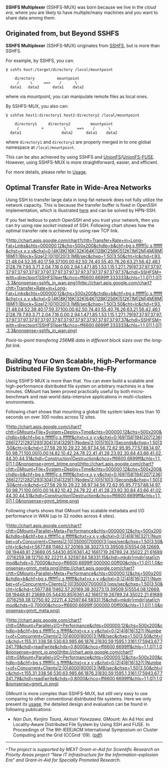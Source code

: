 **SSHFS Multiplexer** (SSHFS-MUX) was born because we live in the _cloud era_, where you are likely to have multiple/many machines and you want to share data among them.

## Originated from, but Beyond SSHFS ##
**SSHFS Multiplexer** (SSHFS-MUX) originates from [SSHFS](http://fuse.sourceforge.net/sshfs.html), but is more than SSHFS.

For example, by SSHFS, you can:

`$ sshfs host:/target/directory /local/mountpoint`

```
    directory          mountpoint
     /     \     ==>    /      \
  data1   data2      data1    data2
```

where via mountpoint, you can manipulate remote files as local ones.

By SSHFS-MUX, you also can:

`$ sshfsm host1:directory1 host2:directory2 /local/mountpoint`

```
    directory1     directory2         mountpoint
     /          +         \     ==>    /      \
  data1                  data2      data1    data2
```

where `directory1` and `directory2` are properly merged in to one
global namespace at `/local/mountpoint`.

This can be also achieved by using SSHFS and [UnionFS](http://www.fsl.cs.sunysb.edu/project-unionfs.html)/[UnionFS-FUSE](http://podgorny.cz/moin/UnionFsFuse). However, using SSHFS-MUX is more straightforward, easier, and efficient.

For more details, please refer to [Usage](Usage.md).

## Optimal Transfer Rate in Wide-Area Networks ##

Using SSH to transfer large data in long-fat network does not fully utilize the network capacity. This is because the transfer buffer is fixed in OpenSSH implementation, which is illustrated [here](http://www.psc.edu/networking/projects/hpn-ssh/) and can be solved by HPN-SSH.

If you feel tedious to patch OpenSSH and you trust your network, then you can try using _raw socket_ instead of SSH. Following chart shows how the optimal transfer rate is achieved by using raw TCP link.

![http://chart.apis.google.com/chart?chtt=Transfer+Rate+in+Long-Fat+Links&chts=000000,12&chs=500x200&chdlp=b&chf=bg,s,ffffff|c,s,ffffff&chxt=x,x,y,y&chxl=0:|4K|8K|16K|32K|64K|128K|256K|512K|1M|2M|4M|8M|16M|1:|Block+Size|2:|0|10|20|3:|MB/sec&chxp=1,50|3,50&cht=lc&chd=t:93.21,48.04,52.39,40.17,59.37,100.00,62.50,74.40,55.40,76.26,63.21,56.42,46.12|28.79,7.93,3.71,2.04,7.16,0.00,2.94,1.47,1.85,1.53,1.15,1.27,1.79|97.37,97.37,97.37,97.37,97.37,97.37,97.37,97.37,97.37,97.37,97.37,97.37,97.37&chdl=SSHFSM+with+directport|SSHFS|Iperf&chco=ff6600,6699ff,333333&chls=1,1,0|1,1,0|1,3,3&nonsense=sshfs_in_wan.png](http://chart.apis.google.com/chart?chtt=Transfer+Rate+in+Long-Fat+Links&chts=000000,12&chs=500x200&chdlp=b&chf=bg,s,ffffff|c,s,ffffff&chxt=x,x,y,y&chxl=0:|4K|8K|16K|32K|64K|128K|256K|512K|1M|2M|4M|8M|16M|1:|Block+Size|2:|0|10|20|3:|MB/sec&chxp=1,50|3,50&cht=lc&chd=t:93.21,48.04,52.39,40.17,59.37,100.00,62.50,74.40,55.40,76.26,63.21,56.42,46.12|28.79,7.93,3.71,2.04,7.16,0.00,2.94,1.47,1.85,1.53,1.15,1.27,1.79|97.37,97.37,97.37,97.37,97.37,97.37,97.37,97.37,97.37,97.37,97.37,97.37,97.37&chdl=SSHFSM+with+directport|SSHFS|Iperf&chco=ff6600,6699ff,333333&chls=1,1,0|1,1,0|1,3,3&nonsense=sshfs_in_wan.png)

_Point-to-point transfering 256MB data in different block sizes over the long-fat link_.

## Building Your Own Scalable, High-Performance Distributed File System On-the-Fly ##

Using SSHFS-MUX is more than that. You can even build a scalable and high-performance distributed file system on arbitrary machines in a few minutes. GMount has been proved practically useful by both micro-benchmark and real-world data-intensive applications in
multi-clusters environments.

Following chart shows that mounting a global file system takes less than 10 seconds on over 300 nodes across 12 sites.

![http://chart.apis.google.com/chart?chtt=GMount+File+System+Deploy+Time&chts=000000,12&chs=500x200&chdlp=b&chf=bg,s,ffffff|c,s,ffffff&chxt=x,x,y,y&chxl=0:|69|158|194|207|236|266|272|282|293|304|314|329|1:|Nodes|2:|0|5|10|3:|Seconds&chxp=1,50|3,50&cht=lc&chd=t:27.58,29.10,29.22,36.97,34.56,72.62,95.95,77.57,88.14,97.50,98.71,100.00|0.00,14.82,10.42,24.78,22.41,41.28,23.92,30.84,43.66,41.02,44.30,44.51&chdl=Construction|Destruction&chco=ff6600,6699ff&chls=1,1,0|1,1,0&nonsense=gmnt_btime.png](http://chart.apis.google.com/chart?chtt=GMount+File+System+Deploy+Time&chts=000000,12&chs=500x200&chdlp=b&chf=bg,s,ffffff|c,s,ffffff&chxt=x,x,y,y&chxl=0:|69|158|194|207|236|266|272|282|293|304|314|329|1:|Nodes|2:|0|5|10|3:|Seconds&chxp=1,50|3,50&cht=lc&chd=t:27.58,29.10,29.22,36.97,34.56,72.62,95.95,77.57,88.14,97.50,98.71,100.00|0.00,14.82,10.42,24.78,22.41,41.28,23.92,30.84,43.66,41.02,44.30,44.51&chdl=Construction|Destruction&chco=ff6600,6699ff&chls=1,1,0|1,1,0&nonsense=gmnt_btime.png)

Following charts shows that GMount has scalable metadata and I/O performance in WAN (up to 32 nodes across 4 sites).

![http://chart.apis.google.com/chart?chtt=GMount+Parallel+Meta+Performance&chts=000000,12&chs=500x200&chdlp=b&chf=bg,s,ffffff|c,s,ffffff&chxt=x,x,y,y&chxl=0:|2|4|8|16|32|1:|Number+of+Concurrent+Clients|2:|0|35000|70000|3:|ops/sec&chxp=1,50|3,50&cht=lc&chd=t:5677.88,11462.57,20169.38,30273.13,39509.5|5554.08,12669.08,19448.81,23689.05,54430.85|6361.42,16617.19,26789.24,35022.21,61689.07|6259.38,12750.92,22211.4,32597.84,58331.15&chdl=mkdir|rmdir|stat|chmod&chds=0,70000&chco=ff6600,6699ff,000000,00ff00&chls=1,1,0|1,1,0&nonsense=gmnt_meta.png](http://chart.apis.google.com/chart?chtt=GMount+Parallel+Meta+Performance&chts=000000,12&chs=500x200&chdlp=b&chf=bg,s,ffffff|c,s,ffffff&chxt=x,x,y,y&chxl=0:|2|4|8|16|32|1:|Number+of+Concurrent+Clients|2:|0|35000|70000|3:|ops/sec&chxp=1,50|3,50&cht=lc&chd=t:5677.88,11462.57,20169.38,30273.13,39509.5|5554.08,12669.08,19448.81,23689.05,54430.85|6361.42,16617.19,26789.24,35022.21,61689.07|6259.38,12750.92,22211.4,32597.84,58331.15&chdl=mkdir|rmdir|stat|chmod&chds=0,70000&chco=ff6600,6699ff,000000,00ff00&chls=1,1,0|1,1,0&nonsense=gmnt_meta.png)

![http://chart.apis.google.com/chart?chtt=GMount+Parallel+I/O+Performance&chts=000000,12&chs=500x200&chdlp=b&chf=bg,s,ffffff|c,s,ffffff&chxt=x,x,y,y&chxl=0:|2|4|8|16|32|1:|Number+of+Concurrent+Clients|2:|0|4000|8000|3:|MB/sec&chxp=1,50|3,50&cht=lc&chd=t:155.31,338.56,530.63,985.66,1876.2|830.59,1595.1,3161.17,5943.67,7241.79&chdl=read|write&chds=0,8000&chco=ff6600,6699ff&chls=1,1,0|1,1,0&nonsense=gmnt_io.png](http://chart.apis.google.com/chart?chtt=GMount+Parallel+I/O+Performance&chts=000000,12&chs=500x200&chdlp=b&chf=bg,s,ffffff|c,s,ffffff&chxt=x,x,y,y&chxl=0:|2|4|8|16|32|1:|Number+of+Concurrent+Clients|2:|0|4000|8000|3:|MB/sec&chxp=1,50|3,50&cht=lc&chd=t:155.31,338.56,530.63,985.66,1876.2|830.59,1595.1,3161.17,5943.67,7241.79&chdl=read|write&chds=0,8000&chco=ff6600,6699ff&chls=1,1,0|1,1,0&nonsense=gmnt_io.png)

GMount is more complex than SSHFS-MUX, but still very easy to use comparing to other conventional distributed file systems. Here we only present its [usage](GMount.md), the detailed design and evaluation can be found in following publications:
  * _Nan Dun, Kenjiro Taura, Akinori Yonezawa_. GMount: An Ad Hoc and Locality-Aware Distributed File System by Using SSH and FUSE. In Proceedings of The 9th IEEE/ACM International Symposium on Cluster Computing and the Grid (CCGrid '09). ([pdf](http://portal.acm.org/citation.cfm?id=1577903))

---

`*`_The project is supported by MEXT Grant-in-Aid for Scientific Research on Priority Areas project "New IT Infrastructure for the Information-explosion Era" and Grant-in-Aid for Specially Promoted Research._